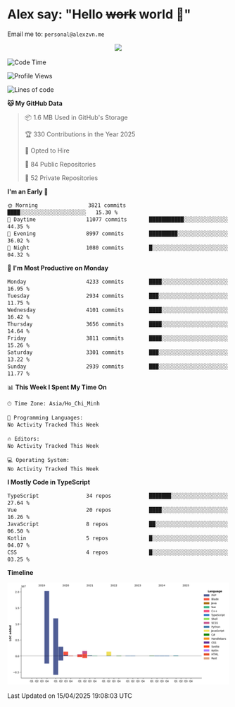 # Alex say: "Hello ~~work~~ world 🐾"
Email me to: `personal@alexzvn.me`


<p align=center>
  <a href="https://skillicons.dev">
    <img src="https://skillicons.dev/icons?i=ts,js,php,nodejs,bun,vue,nuxt,react,svelte,tauri,laravel,rust,mongodb,docker,electron,redis,rabbitmq,tailwind,git,cloudflare,elysia,mysql,nginx,rollupjs,sentry,ubuntu,yarn,html,css,vite" />
  </a>
</p>

<!--START_SECTION:waka-->
![Code Time](http://img.shields.io/badge/Code%20Time-1%2C066%20hrs%2055%20mins-blue)

![Profile Views](http://img.shields.io/badge/Profile%20Views-0-blue)

![Lines of code](https://img.shields.io/badge/From%20Hello%20World%20I%27ve%20Written-40.7%20million%20lines%20of%20code-blue)

**🐱 My GitHub Data** 

> 📦 1.6 MB Used in GitHub's Storage 
 > 
> 🏆 330 Contributions in the Year 2025
 > 
> 💼 Opted to Hire
 > 
> 📜 84 Public Repositories 
 > 
> 🔑 52 Private Repositories 
 > 
**I'm an Early 🐤** 

```text
🌞 Morning                3821 commits        ████░░░░░░░░░░░░░░░░░░░░░   15.30 % 
🌆 Daytime                11077 commits       ███████████░░░░░░░░░░░░░░   44.35 % 
🌃 Evening                8997 commits        █████████░░░░░░░░░░░░░░░░   36.02 % 
🌙 Night                  1080 commits        █░░░░░░░░░░░░░░░░░░░░░░░░   04.32 % 
```
📅 **I'm Most Productive on Monday** 

```text
Monday                   4233 commits        ████░░░░░░░░░░░░░░░░░░░░░   16.95 % 
Tuesday                  2934 commits        ███░░░░░░░░░░░░░░░░░░░░░░   11.75 % 
Wednesday                4101 commits        ████░░░░░░░░░░░░░░░░░░░░░   16.42 % 
Thursday                 3656 commits        ████░░░░░░░░░░░░░░░░░░░░░   14.64 % 
Friday                   3811 commits        ████░░░░░░░░░░░░░░░░░░░░░   15.26 % 
Saturday                 3301 commits        ███░░░░░░░░░░░░░░░░░░░░░░   13.22 % 
Sunday                   2939 commits        ███░░░░░░░░░░░░░░░░░░░░░░   11.77 % 
```


📊 **This Week I Spent My Time On** 

```text
🕑︎ Time Zone: Asia/Ho_Chi_Minh

💬 Programming Languages: 
No Activity Tracked This Week

🔥 Editors: 
No Activity Tracked This Week

💻 Operating System: 
No Activity Tracked This Week
```

**I Mostly Code in TypeScript** 

```text
TypeScript               34 repos            ███████░░░░░░░░░░░░░░░░░░   27.64 % 
Vue                      20 repos            ████░░░░░░░░░░░░░░░░░░░░░   16.26 % 
JavaScript               8 repos             ██░░░░░░░░░░░░░░░░░░░░░░░   06.50 % 
Kotlin                   5 repos             █░░░░░░░░░░░░░░░░░░░░░░░░   04.07 % 
CSS                      4 repos             █░░░░░░░░░░░░░░░░░░░░░░░░   03.25 % 
```



**Timeline**

![Lines of Code chart](https://raw.githubusercontent.com/alexzvn/alexzvn/main/assets/bar_graph.png)


 Last Updated on 15/04/2025 19:08:03 UTC
<!--END_SECTION:waka-->
